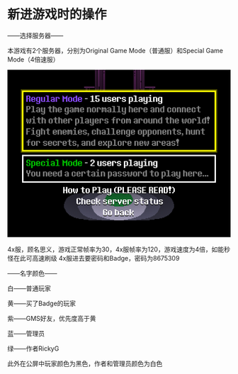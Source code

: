 # 新进游戏时的操作

——选择服务器——

本游戏有2个服务器，分别为Original Game Mode（普通服）和Special Game Mode（4倍速服）

![img](选服.png)

4x服，顾名思义，游戏正常帧率为30，4x服帧率为120，游戏速度为4倍，如能秒怪在此可高速刷级
4x服进去要密码和Badge，密码为8675309

——名字颜色——

白——普通玩家

黄——买了Badge的玩家

紫——GMS好友，优先度高于黄

蓝——管理员

绿——作者RickyG

此外在公屏中玩家颜色为黑色，作者和管理员颜色为白色
